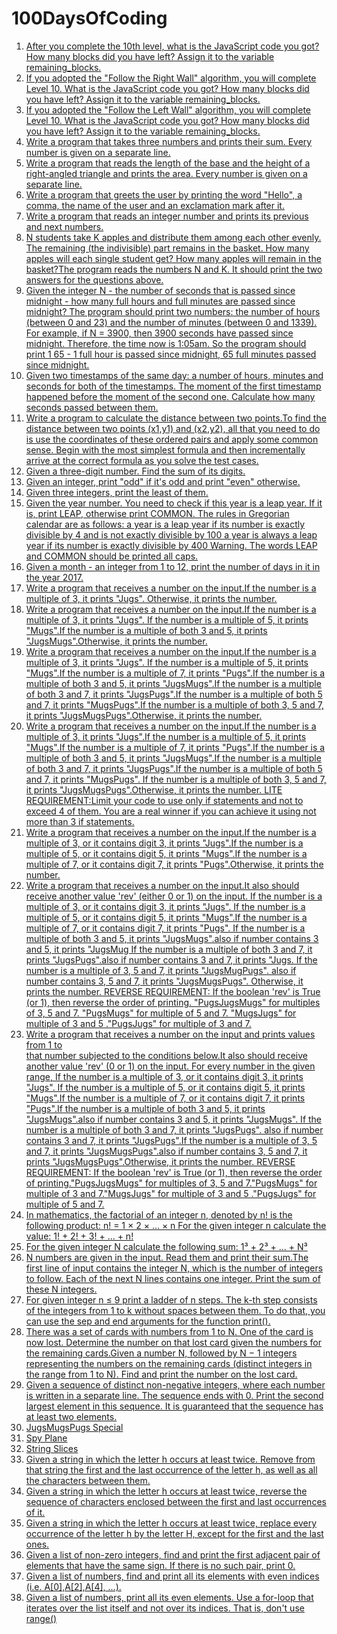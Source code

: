 # 100DaysOfCoding
1. [After you complete the 10th level, what is the JavaScript code you got? 
How many blocks did you have left? 
Assign it to the variable remaining_blocks.](Day1.md)
2. [If you adopted the "Follow the Right Wall" algorithm, you will complete Level 10. 
What is the JavaScript code you got? How many blocks did you have left? 
Assign it to the variable remaining_blocks.](Day2.md)
3. [If you adopted the "Follow the Left Wall" algorithm, you will complete Level 10. 
What is the JavaScript code you got? How many blocks did you have left? 
Assign it to the variable remaining_blocks.](Day3.md)
4. [Write a program that takes three numbers and prints their sum. Every number is given on a separate line.](Day4.md)
5. [Write a program that reads the length of the base and the height of a right-angled triangle and prints the area. Every number is given on a separate line.](Day5.md)
6. [Write a program that greets the user by printing the word "Hello", a comma, the name of the user and an exclamation mark after it.](Day6.md)
7. [Write a program that reads an integer number and prints its previous and next numbers.](Day7.md)
8. [N students take K apples and distribute them among each other evenly. The remaining (the indivisible) part remains in the basket. How many apples will each single student get? How many apples will remain in the basket?The program reads the numbers N and K. It should print the two answers for the questions above.](Day8.md)
9. [Given the integer N - the number of seconds that is passed since midnight - how many full hours and full minutes are passed since midnight?
The program should print two numbers: the number of hours (between 0 and 23) and the number of minutes (between 0 and 1339).
For example, if N = 3900, then 3900 seconds have passed since midnight. 
Therefore, the time now is 1:05am. 
So the program should print 1 65 - 1 full hour is passed since midnight, 65 full minutes passed since midnight.](Day9.md) 
10. [Given two timestamps of the same day: a number of hours, minutes and seconds for both of the timestamps. The moment of the first timestamp happened before the moment of the second one. Calculate how many seconds passed between them.](Day10.md)
11. [Write a program to calculate the distance between two points.To find the distance between two points (x1,y1) and (x2,y2), all that you need to do is use the coordinates of these ordered pairs and apply some common sense. Begin with the most simplest formula and then incrementally arrive at the correct formula as you solve the test cases.](Day11.md)
12. [Given a three-digit number. Find the sum of its digits.](Day12.md)
13. [Given an integer, print "odd" if it's odd and print "even" otherwise.](Day13.md)
14. [Given three integers, print the least of them.](Day14.md)
15. [Given the year number. You need to check if this year is a leap year. If it is, print LEAP, otherwise print COMMON.
The rules in Gregorian calendar are as follows:
a year is a leap year if its number is exactly divisible by 4 and is not exactly divisible by 100
a year is always a leap year if its number is exactly divisible by 400
Warning. The words LEAP and COMMON should be printed all caps.](Day15.md)
16. [Given a month - an integer from 1 to 12, print the number of days in it in the year 2017.](Day16.md)
17. [Write a program that receives a number on the input.If the number is a multiple of 3, it prints "Jugs". 
Otherwise, it prints the number.](Day17.md)
18. [Write a program that receives a number on the input.If the number is a multiple of 3, it prints "Jugs". If the number is a multiple of 5, it prints "Mugs".If the number is a multiple of both 3 and 5, it prints "JugsMugs".Otherwise, it prints the number.](Day18.md)
19. [Write a program that receives a number on the input.If the number is a multiple of 3, it prints "Jugs". If the number is a multiple of 5, it prints "Mugs".If the number is a multiple of 7, it prints "Pugs".If the number is a multiple of both 3 and 5, it prints "JugsMugs".If the number is a multiple of both 3 and 7, it prints "JugsPugs".If the number is a multiple of both 5 and 7, it prints "MugsPugs".If the number is a multiple of both 3, 5 and 7, it prints "JugsMugsPugs".Otherwise, it prints the number.](Day19.md)
20. [Write a program that receives a number on the input.If the number is a multiple of 3, it prints "Jugs".If the number is a multiple of 5, it prints "Mugs".If the number is a multiple of 7, it prints "Pugs".If the number is a multiple of both 3 and 5, it prints "JugsMugs".If the number is a multiple of both 3 and 7, it prints "JugsPugs".If the number is a multiple of both 5 and 7, it prints "MugsPugs". If the number is a multiple of both 3, 5 and 7, it prints "JugsMugsPugs".Otherwise, it prints the number.
LITE REQUIREMENT:Limit your code to use only if statements and not to exceed 4 of them. You are a real winner if you can achieve it using not more than 3 if statements.](Day20.md)
21. [Write a program that receives a number on the input.If the number is a multiple of 3, or it contains digit 3, it prints "Jugs".If the number is a multiple of 5, or it contains digit 5, it prints "Mugs".If the number is a multiple of 7, or it contains digit 7, it prints "Pugs".Otherwise, it prints the number.](Day21.md)
22. [Write a program that receives a number on the input.It also should receive another value 'rev'  (either 0 or 1) on the input.  If the number is a multiple of 3, or it contains digit 3, it prints "Jugs".  If the number is a multiple of 5, or it contains digit 5, it prints "Mugs".If the number is a multiple of 7, or it contains digit 7, it prints "Pugs". If the number is a multiple of both 3 and 5, it prints "JugsMugs".also if number contains 3 and 5, it prints "JugsMug If the number is a multiple of both 3 and 7, it prints "JugsPugs".also if number contains 3 and 7, it prints "Jugs. If the number is a multiple of 3, 5 and 7, it prints "JugsMugPugs".
also if number contains 3, 5 and 7, it prints "JugsMugsPugs". Otherwise, it prints the number.
REVERSE REQUIREMENT:
If the boolean 'rev' is True (or 1), then reverse the order of printing. "PugsJugsMugs" for multiples of 3, 5 and 7. "PugsMugs" for multiple of 5 and 7. "MugsJugs" for multiple of 3 and 5 ."PugsJugs" for multiple of 3 and 7.](Day22.md)
23. [Write a program that receives a number on the input and prints values from 1 to   
that number subjected to the conditions below.It also should receive another value 'rev' (0 or 1) on the input. 
For every number in the given range, If the number is a multiple of 3, or it contains digit 3, it prints "Jugs".  If the number is a multiple of 5, or it contains digit 5, it prints "Mugs".If the number is a multiple of 7, or it contains digit 7, it prints "Pugs".If the number is a multiple of both 3 and 5, it prints "JugsMugs".also if number contains 3 and 5, it prints "JugsMugs". If the number is a multiple of both 3 and 7, it prints "JugsPugs". also if number contains 3 and 7, it prints "JugsPugs".If the number is a multiple of 3, 5 and 7, it prints "JugsMugsPugs".also if number contains 3, 5 and 7, it prints "JugsMugsPugs".Otherwise, it prints the number.
REVERSE REQUIREMENT:
If the boolean 'rev' is True (or 1), then reverse the order of printing."PugsJugsMugs" for multiples of 3, 5 and 7."PugsMugs" for multiple of 3 and 7."MugsJugs" for multiple of 3 and 5 ."PugsJugs" for multiple of 5 and 7.](Day23.md)
24. [In mathematics, the factorial of an integer n, denoted by n! is the following product: n! = 1 × 2 × … × n
For the given integer n calculate the value: 1! + 2! + 3! + ... + n!](Day24.md)
25. [For the given integer N calculate the following sum: 1³ + 2³ + ... + N³](Day25.md)
26. [N numbers are given in the input. Read them and print their sum.The first line of input contains the integer N, which is the number of integers to follow. Each of the next N lines contains one integer. Print the sum of these N integers.](Day26.md)
27. [For given integer n ≤ 9 print a ladder of n steps. The k-th step consists of the integers from 1 to k without spaces between them.
To do that, you can use the sep and end arguments for the function print().](Day27.md)
28. [There was a set of cards with numbers from 1 to N. One of the card is now lost. Determine the number on that lost card given the numbers for the remaining cards.Given a number N, followed by N − 1 integers representing the numbers on the remaining cards (distinct integers in the range from 1 to N). Find and print the number on the lost card.](Day28.md)
29. [Given a sequence of distinct non-negative integers, where each number is written in a separate line. The sequence ends with 0. Print the second largest element in this sequence. It is guaranteed that the sequence has at least two elements.](Day29.md)
30. [JugsMugsPugs Special](Day30.md)
31. [Spy Plane](Day31.md)
32. [String Slices](Day32.md)
33. [Given a string in which the letter h occurs at least twice. Remove from that string the first and the last occurrence of the letter h, as well as all the characters between them.](Day33.md)
34. [Given a string in which the letter h occurs at least twice, reverse the sequence of characters enclosed between the first and last occurrences of it.](Day34.md)
35. [Given a string in which the letter h occurs at least twice, replace every occurrence of the letter h by the letter H, except for the first and the last ones.](Day35.md)
36. [Given a list of non-zero integers, find and print the first adjacent pair of elements that have the same sign. If there is no such pair, print 0.](Day36.md)
37. [Given a list of numbers, find and print all its elements with even indices (i.e. A[0],A[2],A[4], ...).](Day37.md)
38. [Given a list of numbers, print all its even elements. Use a for-loop that iterates over the list itself and not over its indices. That is, don't use range()](Day38.md)
